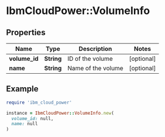 # IbmCloudPower::VolumeInfo

## Properties

| Name | Type | Description | Notes |
| ---- | ---- | ----------- | ----- |
| **volume_id** | **String** | ID of the volume | [optional] |
| **name** | **String** | Name of the volume | [optional] |

## Example

```ruby
require 'ibm_cloud_power'

instance = IbmCloudPower::VolumeInfo.new(
  volume_id: null,
  name: null
)
```

